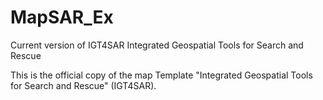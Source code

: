MapSAR_Ex
=========

Current version of IGT4SAR
Integrated Geospatial Tools for Search and Rescue

This is the official copy of the map Template "Integrated Geospatial Tools for Search and Rescue" (IGT4SAR).
